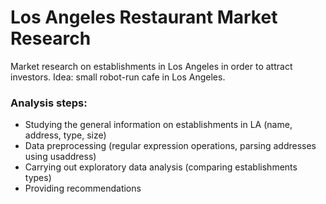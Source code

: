 # Los Angeles Restaurant Market Research
Market research on establishments in Los Angeles in order to attract investors. Idea: small robot-run cafe in Los Angeles.

### Analysis steps:
- Studying the general information on establishments in LA (name, address, type, size)
- Data preprocessing (regular expression operations, parsing addresses using usaddress)
- Carrying out exploratory data analysis (comparing establishments types)
- Providing recommendations
